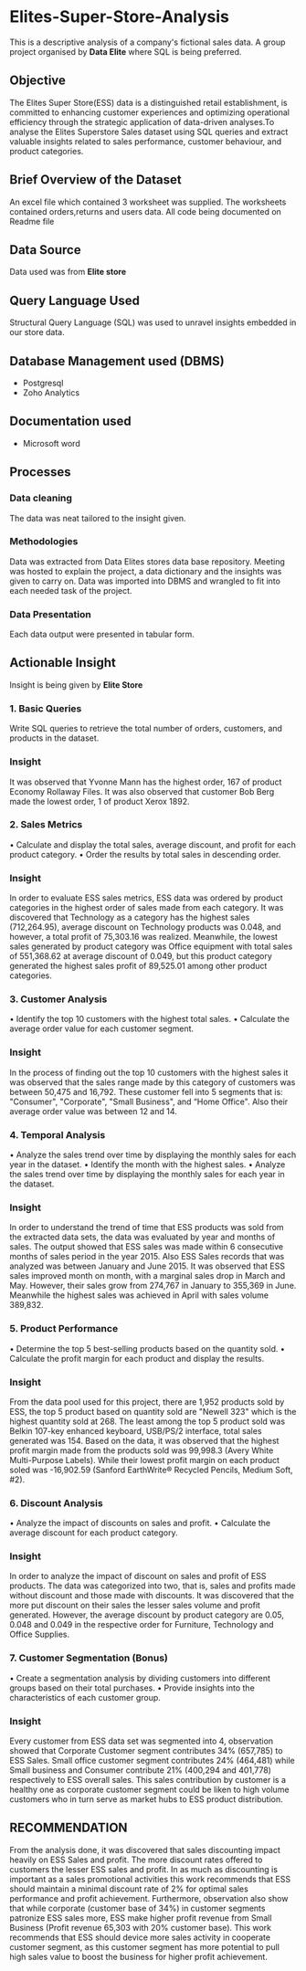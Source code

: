 # Elites-Super-Store-Analysis

This is a descriptive analysis of a company's fictional sales data. A group project organised by **Data Elite** where SQL is being preferred.

## Objective

The Elites Super Store(ESS) data is a distinguished retail establishment, is committed to enhancing customer experiences and optimizing operational efficiency through the strategic application of data-driven analyses.To analyse the Elites Superstore Sales dataset using SQL queries and extract valuable insights related to sales performance, customer behaviour, and product categories.

## Brief Overview of the Dataset

An excel file which contained 3 worksheet was supplied. The worksheets contained orders,returns and users data. All code being documented on Readme file

## Data Source

Data used was from **Elite store**

## Query Language Used

Structural Query Language (SQL) was used to unravel insights embedded in our store data.

## Database Management used (DBMS)

- Postgresql
- Zoho Analytics

## Documentation used
  
- Microsoft word

## Processes

### Data cleaning

The data was neat tailored to the insight given.

### Methodologies

Data was extracted from Data Elites stores data base repository. Meeting was hosted to explain the project, a data dictionary and the insights was given to carry on.
Data was imported into DBMS and wrangled to fit into each needed task of the project. 

### Data Presentation 

Each data output were presented in tabular form.

## Actionable Insight

Insight is being given by **Elite Store**

### 1. Basic Queries

Write SQL queries to retrieve the total number of orders, customers, and products in the dataset.

### Insight

It was observed that Yvonne Mann has the highest order, 167 of product Economy Rollaway Files. It was also observed that customer Bob Berg made the lowest order, 1 of product Xerox 1892.

### 2. Sales Metrics
   
•	Calculate and display the total sales, average discount, and profit for each product category.
•	Order the results by total sales in descending order.

### Insight

In order to evaluate ESS sales metrics, ESS data was ordered by product categories in the highest order of sales made from each category. It was discovered that Technology as a category has the highest sales (712,264.95), average discount on Technology products was 0.048, and however, a total profit of 75,303.16 was realized. Meanwhile, the lowest sales generated by product category was Office equipment with total sales of 551,368.62 at average discount of 0.049, but this product category generated the highest sales profit of 89,525.01 among other product categories. 

### 3. Customer Analysis
   
•	Identify the top 10 customers with the highest total sales.
•	Calculate the average order value for each customer segment.

### Insight 

In the process of finding out the top 10 customers with the highest sales it was observed that the sales range made by this category of customers was between 50,475 and 16,792. These customer fell into 5 segments that is: "Consumer", "Corporate", "Small Business", and “Home Office". Also their average order value was between 12 and 14.

### 4. Temporal Analysis
   
•	Analyze the sales trend over time by displaying the monthly sales for each year in the dataset.
•	Identify the month with the highest sales.
•	Analyze the sales trend over time by displaying the monthly sales for each year in the dataset.

### Insight

In order to understand the trend of time that ESS products was sold from the extracted data sets, the data was evaluated by year and months of sales. The output showed that ESS sales was made within 6 consecutive months of sales period in the year 2015. Also ESS Sales records that was analyzed was between January and June 2015. It was observed that ESS sales improved month on month, with a marginal sales drop in March and May. However, their sales grow from 274,767 in January to 355,369 in June. Meanwhile the highest sales was achieved in April with sales volume 389,832.

### 5. Product Performance
   
•	Determine the top 5 best-selling products based on the quantity sold.
•	Calculate the profit margin for each product and display the results.

### Insight 

From the data pool used for this project, there are 1,952 products sold by ESS, the top 5 product based on quantity sold are "Newell 323" which is the highest quantity sold at 268. The least among the top 5 product sold was Belkin 107-key enhanced keyboard, USB/PS/2 interface, total sales generated was 154. Based on the data, it was observed that the highest profit margin made from the products sold was 99,998.3 (Avery White Multi-Purpose Labels). While their lowest profit margin on each product soled was -16,902.59 (Sanford EarthWrite® Recycled Pencils, Medium Soft, #2). 

### 6. Discount Analysis

•	Analyze the impact of discounts on sales and profit.
•	Calculate the average discount for each product category.

### Insight 

In order to analyze the impact of discount on sales and profit of ESS products. The data was categorized into two, that is, sales and profits made without discount and those made with discounts. It was discovered that the more put discount on their sales the lesser sales volume and profit generated. However, the average discount by product category are 0.05, 0.048 and 0.049 in the respective order for Furniture, Technology and Office Supplies.

### 7. Customer Segmentation (Bonus)

•	Create a segmentation analysis by dividing customers into different groups based on their total purchases.
•	Provide insights into the characteristics of each customer group.

### Insight

Every customer from ESS data set was segmented into 4, observation showed that Corporate Customer segment contributes 34% (657,785) to ESS Sales. Small office customer segment contributes 24% (464,481) while Small business and Consumer contribute 21% (400,294 and 401,778) respectively to ESS overall sales. This sales contribution by customer is a healthy one as corporate customer segment could be liken to high volume customers who in turn serve as market hubs to ESS product distribution.

## RECOMMENDATION

From the analysis done, it was discovered that sales discounting impact heavily on ESS Sales and profit. The more discount rates offered to customers the lesser ESS sales and profit. In as much as discounting is important as a sales promotional activities this work recommends that ESS should maintain a minimal discount rate of 2% for optimal sales performance and profit achievement.
Furthermore, observation also show that while corporate (customer base of 34%) in customer segments patronize ESS sales more, ESS make higher profit revenue from Small Business (Profit revenue 65,303 with 20% customer base). This work recommends that ESS should device more sales activity in cooperate customer segment, as this customer segment has more potential to pull high sales value to boost the business for higher profit achievement.






  
